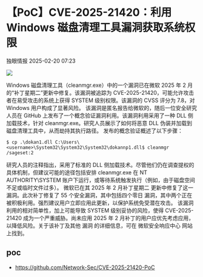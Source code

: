 #  【PoC】CVE-2025-21420：利用 Windows 磁盘清理工具漏洞获取系统权限   
 独眼情报   2025-02-20 07:23  
  
![](https://mmbiz.qpic.cn/sz_mmbiz_png/KgxDGkACWnSf3LicQYxrhZp9SibwWuEIS5GKFlPgHueqicRSloevZEdFGD2M5l0rVIUK6wS5JDeEsego4AVxAzlng/640?wx_fmt=png&from=appmsg "")  
  
Windows 磁盘清理工具（cleanmgr.exe）中的一个漏洞已在微软 2025 年 2 月的“补丁星期二”更新中修复。该漏洞被追踪为 CVE-2025-21420，可能允许攻击者在易受攻击的系统上获得 SYSTEM 级别权限。该漏洞的 CVSS 评分为 7.8，对 Windows 用户构成了显著风险。 该漏洞是匿名报告给微软的，随后一位安全研究人员在 GitHub 上发布了一个概念验证漏洞利用。该漏洞利用采用了一种 DLL 侧加载技术，针对 cleanmgr.exe。研究人员展示了如何将恶意 DLL 伪装并加载到磁盘清理工具中，从而劫持其执行路径。 发布的概念验证概述了以下步骤：  
```
$ cp .\dokan1.dll C:\Users\<username>\System32\System32\System32\dokannp1.dll$ cleanmgr /sageset:2
```  
  
研究人员的注释指出，采用了标准的 DLL 侧加载技术。尽管他们仍在调查提权的具体机制，但建议可能的途径包括安排 cleanmgr.exe 在 NT AUTHORITY\SYSTEM 账户下运行，或等待系统触发执行（例如，由于磁盘空间不足或临时文件过多）。 微软已在其 2025 年 2 月补丁星期二 更新中修复了这一漏洞。此次补丁修复了 55 个安全漏洞，其中包括四个零日 漏洞，其中两个正在被积极利用。强烈建议用户立即应用此更新，以保护系统免受潜在攻击。 该漏洞利用的相对简单性，加上可能导致 SYSTEM 级别妥协的风险，使得 CVE-2025-21420 成为一个严重威胁。尚未应用 2025 年 2 月补丁的用户应优先考虑应用，以降低风险。关于该补丁及其他 漏洞 的详细信息，可在 微软安全响应中心 网站上找到。  
## poc  
- https://github.com/Network-Sec/CVE-2025-21420-PoC  
  
  
  
  
